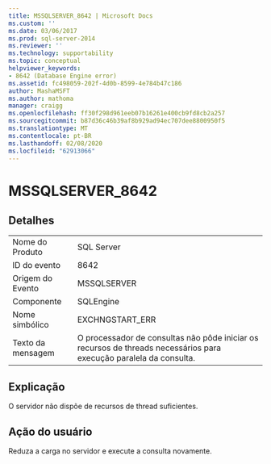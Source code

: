 ```yaml
---
title: MSSQLSERVER_8642 | Microsoft Docs
ms.custom: ''
ms.date: 03/06/2017
ms.prod: sql-server-2014
ms.reviewer: ''
ms.technology: supportability
ms.topic: conceptual
helpviewer_keywords:
- 8642 (Database Engine error)
ms.assetid: fc498059-202f-4d0b-8599-4e784b47c186
author: MashaMSFT
ms.author: mathoma
manager: craigg
ms.openlocfilehash: ff30f298d961eeb07b16261e400cb9fd8cb2a257
ms.sourcegitcommit: b87d36c46b39af8b929ad94ec707dee8800950f5
ms.translationtype: MT
ms.contentlocale: pt-BR
ms.lasthandoff: 02/08/2020
ms.locfileid: "62913066"
---
```

# <a name="mssqlserver_8642"></a>MSSQLSERVER_8642
    
## <a name="details"></a>Detalhes  
  
|||  
|-|-|  
|Nome do Produto|SQL Server|  
|ID do evento|8642|  
|Origem do Evento|MSSQLSERVER|  
|Componente|SQLEngine|  
|Nome simbólico|EXCHNGSTART_ERR|  
|Texto da mensagem|O processador de consultas não pôde iniciar os recursos de threads necessários para execução paralela da consulta.|  
  
## <a name="explanation"></a>Explicação  
 O servidor não dispõe de recursos de thread suficientes.  
  
## <a name="user-action"></a>Ação do usuário  
 Reduza a carga no servidor e execute a consulta novamente.  
  
  
